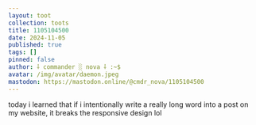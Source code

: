 ```yaml
---
layout: toot
collection: toots
title: 1105104500
date: 2024-11-05
published: true
tags: []
pinned: false
author: ⸸ commander ░ nova ⸸ :~$
avatar: /img/avatar/daemon.jpeg
mastodon: https://mastodon.online/@cmdr_nova/1105104500
---
```


today i learned that if i intentionally write a really long word into a post on my website, it breaks the responsive design lol
